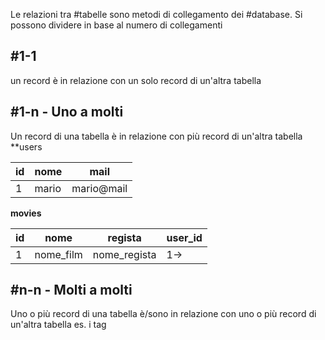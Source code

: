 Le relazioni tra #tabelle sono metodi di collegamento dei #database. Si possono dividere in base al numero di collegamenti 
## #1-1
un record è in relazione con un solo record di un'altra tabella
## #1-n - Uno a molti
Un record di una tabella è in relazione con più record di un'altra tabella
**users

|id|nome|mail|
|-|-|-|
|1|mario|mario@mail|

**movies**

|id|nome|regista|user_id|
|-|-|-|-|
|1|nome_film|nome_regista|1->|

## #n-n - Molti a molti
Uno o più record di una tabella è/sono in relazione con uno o più record di un'altra tabella
es. i tag 
